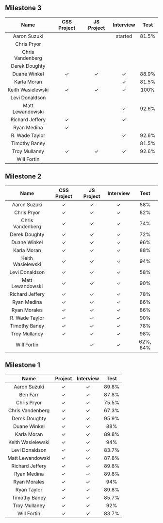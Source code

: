 ## Milestone 3

Name                |  CSS Project | JS Project | Interview| Test |
:------------------:|:------------:|:---------:|:---------:|:----:|
Aaron Suzuki        |              |           |  started         | 81.5%|
Chris Pryor         |              |           |           |     |
Chris Vandenberg    |              |           |           |     |
Derek Doughty       |              |           |           |     |  
Duane Winkel        | ✓            | ✓         | ✓         | 88.9%|
Karla Moran         |              |           | ✓         | 81.5%|
Keith Wasielewski   | ✓            | ✓         | ✓         | 100% |
Levi Donaldson      |              |           |           |     |
Matt Lewandowski    |              |           | ✓         | 92.6%|
Richard Jeffery     | ✓            |           | ✓         |     |
Ryan Medina         | ✓            |           |           |     |
R. Wade Taylor      |              |           | ✓         | 92.6%|
Timothy Baney       |              |           |           | 81.5%|
Troy Mullaney       | ✓            | ✓         | ✓         | 92.6%|
Will Fortin         |              |           |           |     |

## Milestone 2

Name                |  CSS Project | JS Project | Interview | Test |
:------------------:|:------------:|:----------:|:---------:|:----:|
Aaron Suzuki        | ✓            | ✓          | ✓         | 88%  |
Chris Pryor         | ✓            | ✓          | ✓         | 82%  |
Chris Vandenberg    | ✓            | ✓          | ✓         | 74%  |
Derek Doughty       | ✓            | ✓          | ✓         | 72%  |  
Duane Winkel        | ✓            | ✓          | ✓         | 96%  |
Karla Moran         | ✓            | ✓          | ✓         | 88%  |
Keith Wasielewski   | ✓            | ✓          | ✓         | 94%  |
Levi Donaldson      | ✓            | ✓          | ✓         | 58%  |
Matt Lewandowski    | ✓            | ✓          | ✓         | 90%  |
Richard Jeffery     | ✓            | ✓          | ✓         | 78%  |
Ryan Medina         | ✓            | ✓          | ✓         | 86%  |
Ryan Morales        | ✓            | ✓          | ✓         | 86%  |
R. Wade Taylor      | ✓            | ✓          | ✓         | 90%  |
Timothy Baney       | ✓            | ✓          | ✓         | 78%  |
Troy Mullaney       | ✓            | ✓          | ✓         | 98%  |
Will Fortin         |              | ✓          | ✓         | 62%, 84%  |

## Milestone 1


Name          |  Project | Interview | Test |
:------------:|:--------:|:---------:|:----:|
Aaron Suzuki        | ✓ |✓ |89.8%|
Ben Farr            | ✓ |✓ |87.8%|
Chris Pryor         | ✓ |✓ |75.5%|
Chris Vandenberg    | ✓ |✓ |67.3%|
Derek Doughty       | ✓ |✓ |95.9%|
Duane Winkel        | ✓ |✓ |88%|
Karla Moran         | ✓ |✓ |89.8%|
Keith Wasielewski   | ✓ |✓ |94%|
Levi Donaldson      | ✓ |✓ |83.7%|
Matt Lewandowski    | ✓ |✓ |87.8%|
Richard Jeffery     | ✓ |✓ |89.8%|
Ryan Medina         | ✓ |✓ |89.8%|
Ryan Morales        | ✓ |✓ |94%|
Ryan Taylor         | ✓ |✓ |89.8%|
Timothy Baney       | ✓ |✓ |85.7%|
Troy Mullaney       | ✓ |✓ |92%|
Will Fortin         | ✓ |✓ |83.7%|
